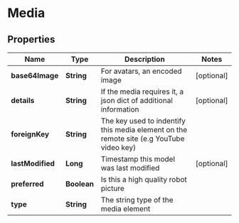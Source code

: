 
# Media

## Properties
Name | Type | Description | Notes
------------ | ------------- | ------------- | -------------
**base64Image** | **String** | For avatars, an encoded image |  [optional]
**details** | **String** | If the media requires it, a json dict of additional information |  [optional]
**foreignKey** | **String** | The key used to indentify this media element on the remote site (e.g YouTube video key) | 
**lastModified** | **Long** | Timestamp this model was last modified |  [optional]
**preferred** | **Boolean** | Is this a high quality robot picture | 
**type** | **String** | The string type of the media element | 



